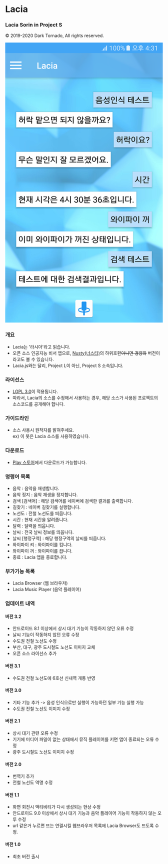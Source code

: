 # Lacia

### Lacia Sorin in Project S
© 2019-2020 Dark Tornado, All rights reserved.

<img src='https://raw.githubusercontent.com/DarkTornado/Lacia/master/LaciaImage.png'>

### 개요
 - Lacia는 '라시아'라고 읽습니다.
 - 오픈 소스 인공지능 비서 앱으로, [Nusty(너스티)](https://play.google.com/store/apps/details?id=com.darktornado.nusty)의 하위호환~~아니면 경량화~~ 버전이라고도 볼 수 있습니다.
 - Lacia.js와는 달리, Project L이 아닌, Project S 소속입니다.
 
### 라이선스
 - [LGPL 3.0](http://www.gnu.org/licenses/lgpl-3.0.html)이 적용됩니다.
 - 따라서, Lacia의 소스를 수정해서 사용하는 경우, 해당 소스가 사용된 프로젝트의 소스코드를 공개해야 합니다.
 
### 가이드라인
* 소스 사용시 원작자를 밝혀주세요.<br>
 ex) 이 봇은 Lacia 소스를 사용하였습니다.
 
### 다운로드
 - [Play 스토어](https://play.google.com/store/apps/details?id=com.darktornado.lacia)에서 다운로드가 가능합니다.
  
### 명령어 목록
 - 음악 : 음악을 재생합니다.
 - 음악 정지 : 음악 재생을 정지합니다.
 - 검색 [검색어] : 해당 검색어를 네이버에 검색한 결과를 출력합니다.
 - 길찾기 : 네이버 길찾기를 실행합니다.
 - 노선도 : 전철 노선도를 띄웁니다.
 - 시간 : 현재 시간을 알려줍니다.
 - 달력 : 달력을 띄웁니다.
 - 날씨 : 전국 날씨 정보를 띄웁니다.
 - 날씨 [행정구역] : 해당 행정구역의 날씨를 띄웁니다.
 - 와이파이 켜 : 와이파이를 킵니다.
 - 와이파이 꺼 : 와이파이를 끕니다.
 - 종료 : Lacia 앱을 종료합니다.
 
### 부가기능 목록
 - Lacia Browser (웹 브라우저)
 - Lacia Music Player (음악 플레이어)

### 업데이트 내역
 #### 버전 3.2
  - 안드로이드 8.1 이상에서 상시 대기 기능이 작동하지 않던 오류 수정
  - 날씨 기능이 작동하지 않던 오류 수정
  - 수도권 전철 노선도 수정
  - 부산, 대구, 광주 도시철도 노선도 이미지 교체
  - 오픈 소스 라이선스 추가
  
 #### 버전 3.1
  - 수도권 전철 노선도에 6호선 신내역 개통 반영
  
 #### 버전 3.0
  - 기타 기능 추가 -> 음성 인식으로만 실행이 가능하던 일부 기능 실행 가능
  - 수도권 전철 노선도 이미지 수정
 
 #### 버전 2.1
  - 상시 대기 관련 오류 수정
  - 기기에 미디어 파일이 없는 상태에서 뮤직 플레이어를 키면 앱이 종료되는 오류 수정
  - 광주 도시철도 노선도 이미지 수정
  
 #### 버전 2.0
  - 번역기 추가
  - 전철 노선도 역명 수정

 #### 버전 1.1
  - 화면 회전시 액티비티가 다시 생성되는 현상 수정
  - 안드로이드 9.0 이상에서 상시 대기 기능과 음악 플레이어 기능이 작동하지 않는 오루 수정
  - url 같은거 누르면 뜨는 연결시킬 웹브라우저 목록에 Lacia Browser도 뜨도록 수정.
  
 #### 버전 1.0
  - 최초 버전 출시
